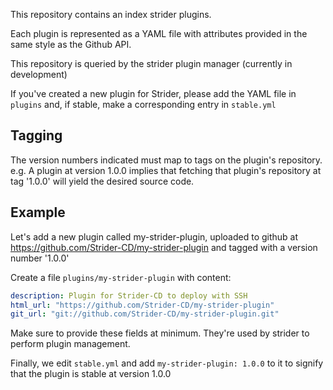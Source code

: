 This repository contains an index strider plugins.

Each plugin is represented as a YAML file with attributes provided in the same style as the Github API.

This repository is queried by the strider plugin manager (currently in development)

If you've created a new plugin for Strider, please add the YAML file in `plugins` and, if stable, make a corresponding entry in `stable.yml`

## Tagging

The version numbers indicated must map to tags on the plugin's repository. e.g. A plugin at version 1.0.0 implies that fetching that plugin's repository at tag '1.0.0' will yield the desired source code.

## Example

Let's add a new plugin called my-strider-plugin, uploaded to github at https://github.com/Strider-CD/my-strider-plugin and tagged with a version number '1.0.0'

Create a file `plugins/my-strider-plugin` with content:

```yaml
description: Plugin for Strider-CD to deploy with SSH
html_url: "https://github.com/Strider-CD/my-strider-plugin"
git_url: "git://github.com/Strider-CD/my-strider-plugin.git"
```

Make sure to provide these fields at minimum. They're used by strider to perform plugin management.

Finally, we edit `stable.yml` and add `my-strider-plugin: 1.0.0` to it to signify that the plugin is stable at version 1.0.0
